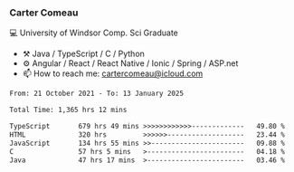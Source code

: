 ### Carter Comeau

💻 University of Windsor Comp. Sci Graduate

- ⚒️ Java / TypeScript / C / Python
- ⚙️ Angular / React / React Native / Ionic / Spring / ASP.net
- 📫 How to reach me: cartercomeau@icloud.com

<!--START_SECTION:waka-->

```txt
From: 21 October 2021 - To: 13 January 2025

Total Time: 1,365 hrs 12 mins

TypeScript       679 hrs 49 mins >>>>>>>>>>>>-------------   49.80 %
HTML             320 hrs         >>>>>>-------------------   23.44 %
JavaScript       134 hrs 55 mins >>-----------------------   09.88 %
C                57 hrs 5 mins   >------------------------   04.18 %
Java             47 hrs 17 mins  >------------------------   03.46 %
```

<!--END_SECTION:waka-->
